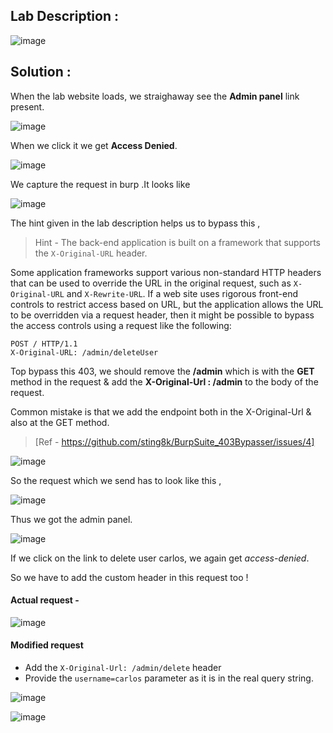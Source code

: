 ## Lab Description :

![image](https://github.com/sh3bu/Portswigger_labs/assets/67383098/2831b77f-66b6-4d2b-a3cd-d1b8b6676942)


## Solution :

When the lab website loads, we straighaway see the **Admin panel** link present.

![image](https://github.com/sh3bu/Portswigger_labs/assets/67383098/6192ae47-7d9b-4867-8452-a8e71312b635)

When we click it we get **Access Denied**.

![image](https://github.com/sh3bu/Portswigger_labs/assets/67383098/d491435a-6df6-4dce-bf4e-8fdbb1005228)

We capture the request in burp .It looks like

![image](https://github.com/sh3bu/Portswigger_labs/assets/67383098/0c40e61d-2744-4374-b599-6da31d14bb5f)

The hint given in the lab description helps us to bypass this ,

> Hint - The back-end application is built on a framework that supports the `X-Original-URL` header.

Some application frameworks support various non-standard HTTP headers that can be used to override the URL in the original request, such as `X-Original-URL` and `X-Rewrite-URL`. If a web site uses rigorous front-end controls to restrict access based on URL, but the application allows the URL to be overridden via a request header, then it might be possible to bypass the access controls using a request like the following:

```http
POST / HTTP/1.1
X-Original-URL: /admin/deleteUser
```

Top bypass this 403, we should remove the **/admin** which is with the **GET** method in the request & add the **X-Original-Url : /admin** to the body of the request.

Common mistake is that we add the endpoint both in the X-Original-Url & also at the GET method. 

> [Ref - https://github.com/sting8k/BurpSuite_403Bypasser/issues/4]

![image](https://github.com/sh3bu/Portswigger_labs/assets/67383098/b6e47af5-7e2a-4e2d-aa3d-9ab463000698)


So the request which we send has to look like this ,

![image](https://github.com/sh3bu/Portswigger_labs/assets/67383098/148686a5-6e42-4b1d-a39f-2f6a0a1232a0)

Thus we got the admin panel.

![image](https://github.com/sh3bu/Portswigger_labs/assets/67383098/cc922759-d1c6-40f0-9c38-5b33147d40a2)

If we click on the link to delete user carlos, we again get *access-denied*.

So we have to add the custom header in this request too !

#### Actual request - 

![image](https://github.com/sh3bu/Portswigger_labs/assets/67383098/d6476bc9-ad92-4194-aef8-5a024a3a6ac1)


#### Modified request

- Add the `X-Original-Url: /admin/delete` header
- Provide the `username=carlos` parameter as it is in the real query string.

![image](https://github.com/sh3bu/Portswigger_labs/assets/67383098/3a95314a-ffe9-4646-8613-9b40642963fe)



![image](https://github.com/sh3bu/Portswigger_labs/assets/67383098/c75449e0-ae59-474b-953a-64196706b59f)

